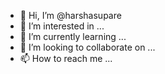- 👋 Hi, I’m @harshasupare
- 👀 I’m interested in ...
- 🌱 I’m currently learning ...
- 💞️ I’m looking to collaborate on ...
- 📫 How to reach me ...

<!---
harshasupare/harshasupare is a ✨ special ✨ repository because its `README.md` (this file) appears on your GitHub profile.
You can click the Preview link to take a look at your changes.
--->
